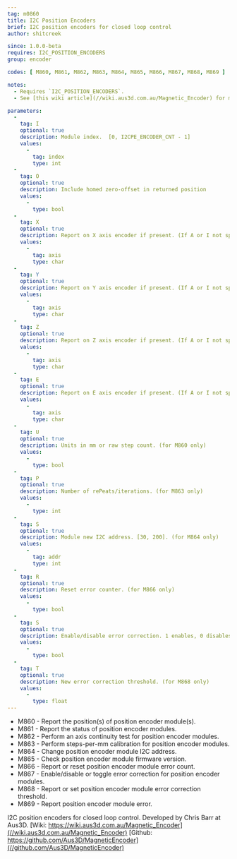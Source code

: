 ```yaml
---
tag: m0860
title: I2C Position Encoders
brief: I2C position encoders for closed loop control
author: shitcreek

since: 1.0.0-beta
requires: I2C_POSITION_ENCODERS
group: encoder

codes: [ M860, M861, M862, M863, M864, M865, M866, M867, M868, M869 ]

notes:
  - Requires `I2C_POSITION_ENCODERS`.
  - See [this wiki article](//wiki.aus3d.com.au/Magnetic_Encoder) for more info.

parameters:
  -
    tag: I
    optional: true
    description: Module index.  [0, I2CPE_ENCODER_CNT - 1]
    values:
      -
        tag: index
        type: int
  -
    tag: O
    optional: true
    description: Include homed zero-offset in returned position
    values:
      -
        type: bool
  -
    tag: X
    optional: true
    description: Report on X axis encoder if present. (If A or I not specified)
    values:
      -
        tag: axis
        type: char
  -
    tag: Y
    optional: true
    description: Report on Y axis encoder if present. (If A or I not specified)
    values:
      -
        tag: axis
        type: char
  -
    tag: Z
    optional: true
    description: Report on Z axis encoder if present. (If A or I not specified)
    values:
      -
        tag: axis
        type: char
  -
    tag: E
    optional: true
    description: Report on E axis encoder if present. (If A or I not specified)
    values:
      -
        tag: axis
        type: char
  -
    tag: U
    optional: true
    description: Units in mm or raw step count. (for M860 only)
    values:
      -
        type: bool
  -
    tag: P
    optional: true
    description: Number of rePeats/iterations. (for M863 only)
    values:
      -
        type: int
  -
    tag: S
    optional: true
    description: Module new I2C address. [30, 200]. (for M864 only)
    values:
      -
        tag: addr
        type: int
  -
    tag: R
    optional: true
    description: Reset error counter. (for M866 only)
    values:
      -
        type: bool
  -
    tag: S
    optional: true
    description: Enable/disable error correction. 1 enables, 0 disables.  If not supplied, toggle. (for M867 only)
    values:
      -
        type: bool
  -
    tag: T
    optional: true
    description: New error correction threshold. (for M868 only)
    values:
      -
        type: float
---
```

- M860 - Report the position(s) of position encoder module(s).
- M861 - Report the status of position encoder modules.
- M862 - Perform an axis continuity test for position encoder modules.
- M863 - Perform steps-per-mm calibration for position encoder modules.
- M864 - Change position encoder module I2C address.
- M865 - Check position encoder module firmware version.
- M866 - Report or reset position encoder module error count.
- M867 - Enable/disable or toggle error correction for position encoder modules.
- M868 - Report or set position encoder module error correction threshold.
- M869 - Report position encoder module error.

I2C position encoders for closed loop control. Developed by Chris Barr at Aus3D.
[Wiki: https://wiki.aus3d.com.au/Magnetic_Encoder](//wiki.aus3d.com.au/Magnetic_Encoder)
[Github: https://github.com/Aus3D/MagneticEncoder](//github.com/Aus3D/MagneticEncoder)
